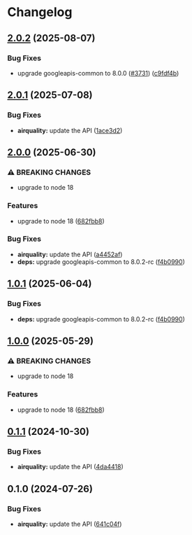 # Changelog

## [2.0.2](https://github.com/googleapis/google-api-nodejs-client/compare/airquality-v2.0.1...airquality-v2.0.2) (2025-08-07)


### Bug Fixes

* upgrade googleapis-common to 8.0.0  ([#3731](https://github.com/googleapis/google-api-nodejs-client/issues/3731)) ([c9fdf4b](https://github.com/googleapis/google-api-nodejs-client/commit/c9fdf4b34d6c9bcf608eee35dd281d4680be9797))

## [2.0.1](https://github.com/googleapis/google-api-nodejs-client/compare/airquality-v2.0.0...airquality-v2.0.1) (2025-07-08)


### Bug Fixes

* **airquality:** update the API ([1ace3d2](https://github.com/googleapis/google-api-nodejs-client/commit/1ace3d2de7580aac20913d1dfe23b3bb77d68ef4))

## [2.0.0](https://github.com/googleapis/google-api-nodejs-client/compare/airquality-v1.0.1...airquality-v2.0.0) (2025-06-30)


### ⚠ BREAKING CHANGES

* upgrade to node 18

### Features

* upgrade to node 18 ([682fbb8](https://github.com/googleapis/google-api-nodejs-client/commit/682fbb869189ae92b3e9a194d37d0548af0c1f92))


### Bug Fixes

* **airquality:** update the API ([a4452af](https://github.com/googleapis/google-api-nodejs-client/commit/a4452afe13a27ac1b8ee2cc4274da58d728c8140))
* **deps:** upgrade googleapis-common to 8.0.2-rc ([f4b0990](https://github.com/googleapis/google-api-nodejs-client/commit/f4b099071040cfbcfe4a2e7d487d45ee93b369e0))

## [1.0.1](https://github.com/googleapis/google-api-nodejs-client/compare/airquality-v1.0.0...airquality-v1.0.1) (2025-06-04)


### Bug Fixes

* **deps:** upgrade googleapis-common to 8.0.2-rc ([f4b0990](https://github.com/googleapis/google-api-nodejs-client/commit/f4b099071040cfbcfe4a2e7d487d45ee93b369e0))

## [1.0.0](https://github.com/googleapis/google-api-nodejs-client/compare/airquality-v0.1.1...airquality-v1.0.0) (2025-05-29)


### ⚠ BREAKING CHANGES

* upgrade to node 18

### Features

* upgrade to node 18 ([682fbb8](https://github.com/googleapis/google-api-nodejs-client/commit/682fbb869189ae92b3e9a194d37d0548af0c1f92))

## [0.1.1](https://github.com/googleapis/google-api-nodejs-client/compare/airquality-v0.1.0...airquality-v0.1.1) (2024-10-30)


### Bug Fixes

* **airquality:** update the API ([4da4418](https://github.com/googleapis/google-api-nodejs-client/commit/4da44189d3284403ef7c02bb42bde377ddf8220c))

## 0.1.0 (2024-07-26)


### Bug Fixes

* **airquality:** update the API ([641c04f](https://github.com/googleapis/google-api-nodejs-client/commit/641c04f0ffc933ce64e478c00ed1e5c80a47e6cf))
